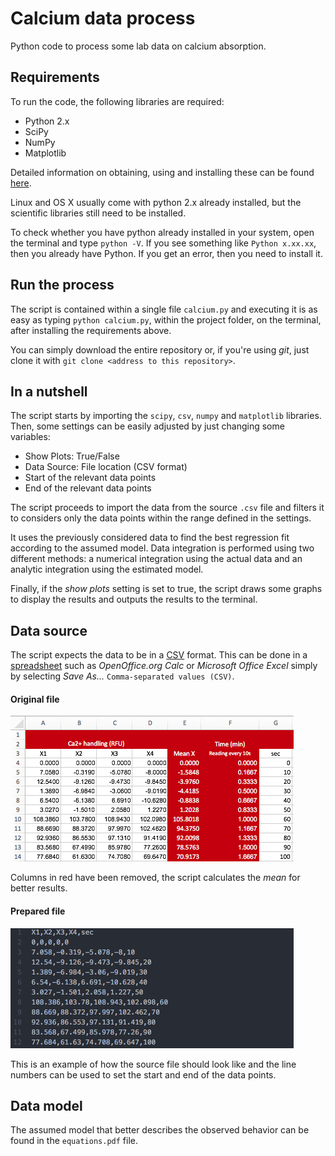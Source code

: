 # Calcium data process

Python code to process some lab data on calcium absorption.

## Requirements

To run the code, the following libraries are required:
* Python 2.x
* SciPy
* NumPy
* Matplotlib

Detailed information on obtaining, using and installing these can be found [here](http://www.scipy.org/install.html).

Linux and OS X usually come with python 2.x already installed, but the scientific libraries still need to be installed.

To check whether you have python already installed in your system, open the terminal and type `python -V`. If you see something like `Python x.xx.xx`, then you already have Python. If you get an error, then you need to install it.

## Run the process

The script is contained within a single file `calcium.py` and executing it is as easy as typing `python calcium.py`, within the project folder, on the terminal, after installing the requirements above.

You can simply download the entire repository or, if you're using _git_, just clone it with `git clone <address to this repository>`.

## In a nutshell

The script starts by importing the `scipy`, `csv`, `numpy` and `matplotlib` libraries. Then, some settings can be easily adjusted by just changing some variables:
* Show Plots: True/False
* Data Source: File location (CSV format)
* Start of the relevant data points
* End of the relevant data points

The script proceeds to import the data from the source `.csv` file and filters it to considers only the data points within the range defined in the settings.

It uses the previously considered data to find the best regression fit according to the assumed model. Data integration is performed using two different methods: a numerical integration using the actual data and an analytic integration using the estimated model.

Finally, if the _show plots_ setting is set to true, the script draws some graphs to display the results and outputs the results to the terminal.

## Data source

The script expects the data to be in a [CSV](https://en.wikipedia.org/wiki/Comma-separated_values) format. This can be done in a [spreadsheet](https://en.wikipedia.org/wiki/List_of_spreadsheet_software) such as _OpenOffice.org Calc_ or _Microsoft Office Excel_ simply by selecting _Save As..._ `Comma-separated values (CSV)`.

#### Original file

![original file](/docs/file1.png)

Columns in red have been removed, the script calculates the _mean_ for better results.

#### Prepared file

![prepared file](/docs/file2.png)

This is an example of how the source file should look like and the line numbers can be used to set the start and end of the data points.

## Data model

The assumed model that better describes the observed behavior can be found in the `equations.pdf` file.
